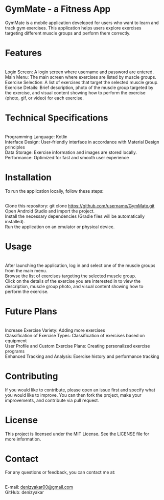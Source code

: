 # GymMate - a Fitness App

GymMate is a mobile application developed for users who want to learn and track gym exercises. This application helps users explore exercises targeting different muscle groups and perform them correctly.

# Features
<br /> Login Screen: A login screen where username and password are entered.
<br /> Main Menu: The main screen where exercises are listed by muscle groups.
<br /> Exercise Selection: A list of exercises that target the selected muscle group.
<br /> Exercise Details: Brief description, photo of the muscle group targeted by the exercise, and visual content showing how to perform the exercise (photo, gif, or video) for each exercise.

# Technical Specifications
<br /> Programming Language: Kotlin
<br /> Interface Design: User-friendly interface in accordance with Material Design principles
<br /> Data Storage: Exercise information and images are stored locally.
<br /> Performance: Optimized for fast and smooth user experience

# Installation
To run the application locally, follow these steps:

<br /> Clone this repository: git clone https://github.com/username/GymMate.git
<br /> Open Android Studio and import the project.
<br /> Install the necessary dependencies (Gradle files will be automatically installed).
<br /> Run the application on an emulator or physical device.

# Usage
<br /> After launching the application, log in and select one of the muscle groups from the main menu.
<br /> Browse the list of exercises targeting the selected muscle group.
<br /> Click on the details of the exercise you are interested in to view the description, muscle group photo, and visual content showing how to perform the exercise.

# Future Plans
<br /> Increase Exercise Variety: Adding more exercises
<br /> Classification of Exercise Types: Classification of exercises based on equipment
<br /> User Profile and Custom Exercise Plans: Creating personalized exercise programs
<br /> Enhanced Tracking and Analysis: Exercise history and performance tracking

# Contributing
If you would like to contribute, please open an issue first and specify what you would like to improve. You can then fork the project, make your improvements, and contribute via pull request.

# License
This project is licensed under the MIT License. See the LICENSE file for more information.

# Contact
For any questions or feedback, you can contact me at:

<br /> E-mail: denizyakar00@gmail.com
<br /> GitHub: denizyakar
